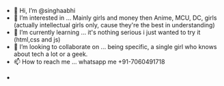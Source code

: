 - 👋 Hi, I’m @singhaabhi
- 👀 I’m interested in ... Mainly girls and money then Anime, MCU, DC, girls (actually intellectual girls only, cause they're the best in understanding)
- 🌱 I’m currently learning ... it's nothing serious i just wanted to try it (html,css and js)
- 💞️ I’m looking to collaborate on ... being specific, a single girl who knows about tech a lot or a geek.
- 📫 How to reach me ... whatsapp me +91-7060491718
+
